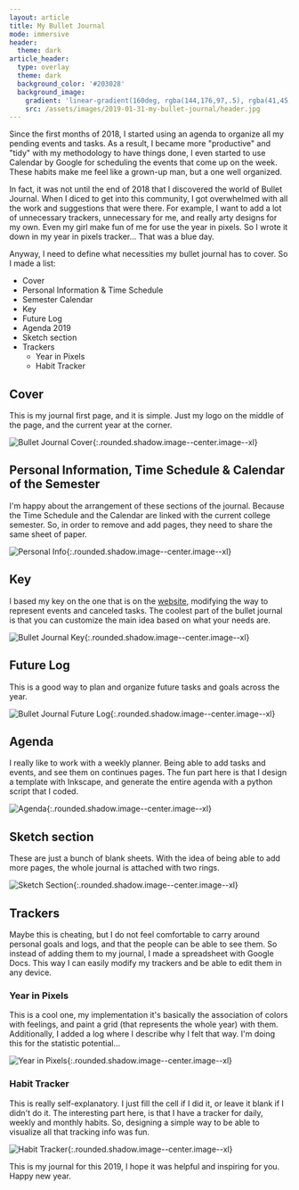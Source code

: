 ```yaml
---
layout: article
title: My Bullet Journal
mode: immersive
header:
  theme: dark
article_header:
  type: overlay
  theme: dark
  background_color: '#203028'
  background_image:
    gradient: 'linear-gradient(160deg, rgba(144,176,97,.5), rgba(41,45,52,.5))'
    src: /assets/images/2019-01-31-my-bullet-journal/header.jpg
---
```


Since the first months of 2018, I started using an agenda to organize all my pending events and tasks. As a result, I became more "productive" and "tidy" with my methodology to have things done, I even started to use Calendar by Google for scheduling the events that come up on the week. These habits make me feel like a grown-up man, but a one well organized.

In fact, it was not until the end of 2018  that I discovered the world of Bullet Journal. When I diced to get into this community, I got overwhelmed with all the work and suggestions that were there. For example, I want to add a lot of unnecessary trackers, unnecessary for me, and really arty designs for my own. Even my girl make fun of me for use the year in pixels. So I wrote it down in my year in pixels tracker... That was a blue day.

Anyway, I need to define what necessities my bullet journal has to cover. So I made a list:

- Cover
- Personal Information & Time Schedule
- Semester Calendar
- Key
- Future Log
- Agenda 2019
- Sketch section
- Trackers
    - Year in Pixels
    - Habit Tracker

## Cover
This is my journal first page, and it is simple. Just my logo on the middle of the page, and the current year at the corner.

![Bullet Journal Cover][journal_cover]{:.rounded.shadow.image--center.image--xl}

## Personal Information, Time Schedule & Calendar of the Semester
I'm happy about the arrangement of these sections of the journal. Because the Time Schedule and the Calendar are linked with the current college semester. So, in order to remove and add pages, they need to share the same sheet of paper.

![Personal Info][personal_info]{:.rounded.shadow.image--center.image--xl}

## Key
I based my key on the one that is on the [website][1], modifying the way to represent events and canceled tasks. The coolest part of the bullet journal is that you can customize the main idea based on what your needs are.

![Bullet Journal Key][key]{:.rounded.shadow.image--center.image--xl}

## Future Log
This is a good way to plan and organize future tasks and goals across the year.

![Bullet Journal Future Log][future_log]{:.rounded.shadow.image--center.image--xl}

## Agenda
I really like to work with a weekly planner. Being able to add tasks and events, and see them on continues pages.
The fun part here is that I design a template with Inkscape, and generate the entire agenda with a python script that I coded.

![Agenda][agenda]{:.rounded.shadow.image--center.image--xl}

## Sketch section
These are just a bunch of blank sheets. With the idea of being able to add more pages, the whole journal is attached with two rings.

![Sketch Section][sketch]{:.rounded.shadow.image--center.image--xl}

## Trackers
Maybe this is cheating, but I do not feel comfortable to carry around personal goals and logs, and that the people can be able to see them. So instead of adding them to my journal, I made a spreadsheet with Google Docs. This way I can easily modify my trackers and be able to edit them in any device.

### Year in Pixels
This is a cool one, my implementation it's basically the association of colors with feelings, and paint a grid (that represents the whole year) with them. Additionally, I added a log where I describe why I felt that way.
I'm doing this for the statistic potential...

![Year in Pixels][year_pixels]{:.rounded.shadow.image--center.image--xl}

### Habit Tracker
This is really self-explanatory. I just fill the cell if I did it, or leave it blank if I didn't do it.
The interesting part here, is that I have a tracker for daily, weekly and monthly habits. So, designing a simple way to be able to visualize all that tracking info was fun.

![Habit Tracker][habit]{:.rounded.shadow.image--center.image--xl}

This is my journal for this 2019, I hope it was helpful and inspiring for you. Happy new year.

[1]: (https://bulletjournal.com/)
[journal_cover]: /assets/images/2019-01-31-my-bullet-journal/cover.jpg
[personal_info]: /assets/images/2019-01-31-my-bullet-journal/personal_info.jpg
[key]: /assets/images/2019-01-31-my-bullet-journal/key.jpg
[future_log]: /assets/images/2019-01-31-my-bullet-journal/future_log.jpg
[agenda]: /assets/images/2019-01-31-my-bullet-journal/agenda.jpg
[sketch]: /assets/images/2019-01-31-my-bullet-journal/skecth.jpg
[year_pixels]: /assets/images/2019-01-31-my-bullet-journal/year_pixels.PNG
[habit]: /assets/images/2019-01-31-my-bullet-journal/habits_tracker.PNG
